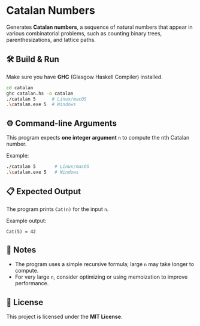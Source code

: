 # Catalan Numbers

Generates **Catalan numbers**, a sequence of natural numbers that appear in various combinatorial problems, such as counting binary trees, parenthesizations, and lattice paths.

## 🛠 Build & Run

Make sure you have **GHC** (Glasgow Haskell Compiler) installed.

```bash
cd catalan
ghc catalan.hs -o catalan
./catalan 5      # Linux/macOS
.\catalan.exe 5  # Windows
```

## ⚙ Command-line Arguments

This program expects **one integer argument** `n` to compute the nth Catalan number.

Example:

```bash
./catalan 5       # Linux/macOS
.\catalan.exe 5   # Windows
```

## 📋 Expected Output

The program prints `Cat(n)` for the input `n`.

Example output:

```
Cat(5) = 42
```

## 🔔 Notes

* The program uses a simple recursive formula; large `n` may take longer to compute.
* For very large `n`, consider optimizing or using memoization to improve performance.

## 📜 License

This project is licensed under the **MIT License**.

